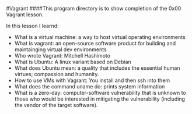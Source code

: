 #Vagrant
####This program directory is to show completion of the 0x00 Vagrant lesson.

In this lesson I learnd:

* What is a virtual machine: a way to host virtual operating environments
* What is vagrant: an open-source software product for building and maintainging virtual dev environments
* Who wrote Vagrant: Mitchell Hashimoto 
* What is Ubuntu: A linux variant based on Debian
* What does Ubuntu mean: a quality that includes the essential human virtues; compassion and humanity.
* How to use VMs with Vagrant: You install and then ssh into them
* What does the command uname do: prints system information
* What is a zero-day: computer-software vulnerability that is unknown to those who would be interested
 in mitigating the vulnerability (including the vendor of the target software).
